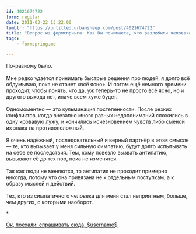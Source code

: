```yaml
---
id: 4021674722
form: regular
date: 2011-03-22 13:22:00
tumblr: "https://untitled.urbansheep.com/post/4021674722"
title: "Вопрос из формспринга: Как Вы понимаете, что разлюбили человека? одномоментно или постепенно?"
tags:
    - formspring.me

---
```


<p class="formspringmeAnswer">По-разному было.<br/><br/>
Мне редко удаётся принимать быстрые решения про людей, я долго всё обдумываю, пока не станет «всё ясно». И потом ещё немного времени проходит, чтобы понять, что да, уж теперь-то не просто всё ясно, но и другого выхода нет, иначе всем хуже будет.<br/><br/>
Одномоментно — это кульминация постепенности. После резких конфликтов, когда внезапно много разных недопониманий сложились в одну кровавую лужу, и кончились исчезновением чувств либо сменой их знака на противоположный.<br/><br/>
Я очень надёжный, последовательный и верный партнёр в этом смысле — те, кто вызывает у меня сильную симпатию, будут долго испытывать на себе её последствия. Тем, кому повезло вызвать антипатию, вызывают её до тех пор, пока не изменятся.<br/><br/>
Так как люди не меняются, то антипатия не проходит примерно никогда, потому что она привязана не к отдельным поступкам, а к образу мыслей и действий.<br/><br/>
Тех, кто из симпатичного человека для меня стал неприятным, больше, чем других, с которыми наоборот.</p>

<p>*</p>

<p class="formspringmeFooter">
    <a href="http://www.formspring.me/urbansheep?utm_medium=social&amp;utm_source=tumblr&amp;utm_campaign=shareanswer">Ок, поехали: спрашивать сюда, $username$</a>
</p>

